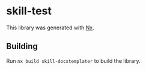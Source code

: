 # skill-test

This library was generated with [Nx](https://nx.dev).

## Building

Run `nx build skill-docxtemplater` to build the library.
